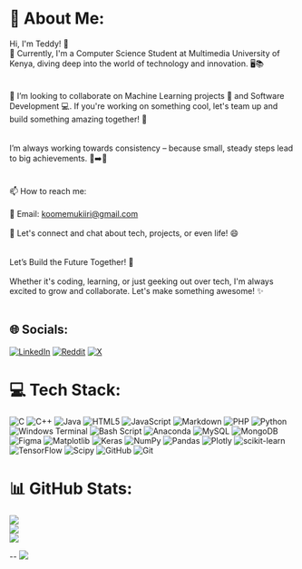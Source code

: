# 💫 About Me:
Hi, I'm Teddy! 👋<br>🌱 Currently, I'm a Computer Science Student at Multimedia University of Kenya, diving deep into the world of technology and innovation. 🖥️📚</br><br><br>👯 I’m looking to collaborate on Machine Learning projects 🤖 and Software Development 💻. If you're working on something cool, let's team up and build something amazing together! 🚀</br><br><br>I’m always working towards consistency – because small, steady steps lead to big achievements. 🐢➡️🐇</br><br><br>📫 How to reach me:<br><br>📧 Email: koomemukiiri@gmail.com<br><br>💬 Let's connect and chat about tech, projects, or even life! 😄</br><br><br>Let’s Build the Future Together! 🌟</br><br>Whether it's coding, learning, or just geeking out over tech, I'm always excited to grow and collaborate. Let's make something awesome! ✨</br><br>


## 🌐 Socials:
[![LinkedIn](https://img.shields.io/badge/LinkedIn-%230077B5.svg?logo=linkedin&logoColor=white)](https://linkedin.com/in/MukiiriKoome) [![Reddit](https://img.shields.io/badge/Reddit-%23FF4500.svg?logo=Reddit&logoColor=white)](https://reddit.com/user/Koomes) [![X](https://img.shields.io/badge/X-black.svg?logo=X&logoColor=white)](https://x.com/_ko_ome) 

# 💻 Tech Stack:
![C](https://img.shields.io/badge/c-%2300599C.svg?style=for-the-badge&logo=c&logoColor=white) ![C++](https://img.shields.io/badge/c++-%2300599C.svg?style=for-the-badge&logo=c%2B%2B&logoColor=white) ![Java](https://img.shields.io/badge/java-%23ED8B00.svg?style=for-the-badge&logo=openjdk&logoColor=white) ![HTML5](https://img.shields.io/badge/html5-%23E34F26.svg?style=for-the-badge&logo=html5&logoColor=white) ![JavaScript](https://img.shields.io/badge/javascript-%23323330.svg?style=for-the-badge&logo=javascript&logoColor=%23F7DF1E) ![Markdown](https://img.shields.io/badge/markdown-%23000000.svg?style=for-the-badge&logo=markdown&logoColor=white) ![PHP](https://img.shields.io/badge/php-%23777BB4.svg?style=for-the-badge&logo=php&logoColor=white) ![Python](https://img.shields.io/badge/python-3670A0?style=for-the-badge&logo=python&logoColor=ffdd54) ![Windows Terminal](https://img.shields.io/badge/Windows%20Terminal-%234D4D4D.svg?style=for-the-badge&logo=windows-terminal&logoColor=white) ![Bash Script](https://img.shields.io/badge/bash_script-%23121011.svg?style=for-the-badge&logo=gnu-bash&logoColor=white) ![Anaconda](https://img.shields.io/badge/Anaconda-%2344A833.svg?style=for-the-badge&logo=anaconda&logoColor=white) ![MySQL](https://img.shields.io/badge/mysql-4479A1.svg?style=for-the-badge&logo=mysql&logoColor=white) ![MongoDB](https://img.shields.io/badge/MongoDB-%234ea94b.svg?style=for-the-badge&logo=mongodb&logoColor=white) ![Figma](https://img.shields.io/badge/figma-%23F24E1E.svg?style=for-the-badge&logo=figma&logoColor=white) ![Matplotlib](https://img.shields.io/badge/Matplotlib-%23ffffff.svg?style=for-the-badge&logo=Matplotlib&logoColor=black) ![Keras](https://img.shields.io/badge/Keras-%23D00000.svg?style=for-the-badge&logo=Keras&logoColor=white) ![NumPy](https://img.shields.io/badge/numpy-%23013243.svg?style=for-the-badge&logo=numpy&logoColor=white) ![Pandas](https://img.shields.io/badge/pandas-%23150458.svg?style=for-the-badge&logo=pandas&logoColor=white) ![Plotly](https://img.shields.io/badge/Plotly-%233F4F75.svg?style=for-the-badge&logo=plotly&logoColor=white) ![scikit-learn](https://img.shields.io/badge/scikit--learn-%23F7931E.svg?style=for-the-badge&logo=scikit-learn&logoColor=white) ![TensorFlow](https://img.shields.io/badge/TensorFlow-%23FF6F00.svg?style=for-the-badge&logo=TensorFlow&logoColor=white) ![Scipy](https://img.shields.io/badge/SciPy-%230C55A5.svg?style=for-the-badge&logo=scipy&logoColor=%white) ![GitHub](https://img.shields.io/badge/github-%23121011.svg?style=for-the-badge&logo=github&logoColor=white) ![Git](https://img.shields.io/badge/git-%23F05033.svg?style=for-the-badge&logo=git&logoColor=white)
# 📊 GitHub Stats:
![](https://github-readme-stats.vercel.app/api?username=MukiiriKoome&theme=merko&hide_border=false&include_all_commits=false&count_private=false)<br/>
![](https://nirzak-streak-stats.vercel.app/?user=MukiiriKoome&theme=merko&hide_border=false)<br/>
![](https://github-readme-stats.vercel.app/api/top-langs/?username=MukiiriKoome&theme=merko&hide_border=false&include_all_commits=false&count_private=false&layout=compact)

--
[![](https://visitcount.itsvg.in/api?id=MukiiriKoome&icon=0&color=0)](https://visitcount.itsvg.in)

<!-- Proudly created with GPRM ( https://gprm.itsvg.in ) -->

